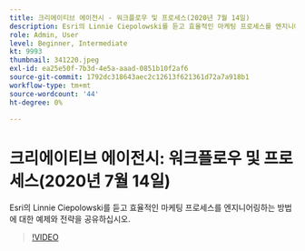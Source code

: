 ```yaml
---
title: 크리에이티브 에이전시 - 워크플로우 및 프로세스(2020년 7월 14일)
description: Esri의 Linnie Ciepolowski를 듣고 효율적인 마케팅 프로세스를 엔지니어링하는 방법에 대한 예제와 전략을 공유하십시오.
role: Admin, User
level: Beginner, Intermediate
kt: 9993
thumbnail: 341220.jpeg
exl-id: ea25e50f-7b3d-4e5a-aaad-0851b10f2af6
source-git-commit: 1792dc318643aec2c12613f621361d72a7a918b1
workflow-type: tm+mt
source-wordcount: '44'
ht-degree: 0%

---
```


# 크리에이티브 에이전시: 워크플로우 및 프로세스(2020년 7월 14일)

Esri의 Linnie Ciepolowski를 듣고 효율적인 마케팅 프로세스를 엔지니어링하는 방법에 대한 예제와 전략을 공유하십시오.

>[!VIDEO](https://video.tv.adobe.com/v/341220/?quality=12&learn=on)
